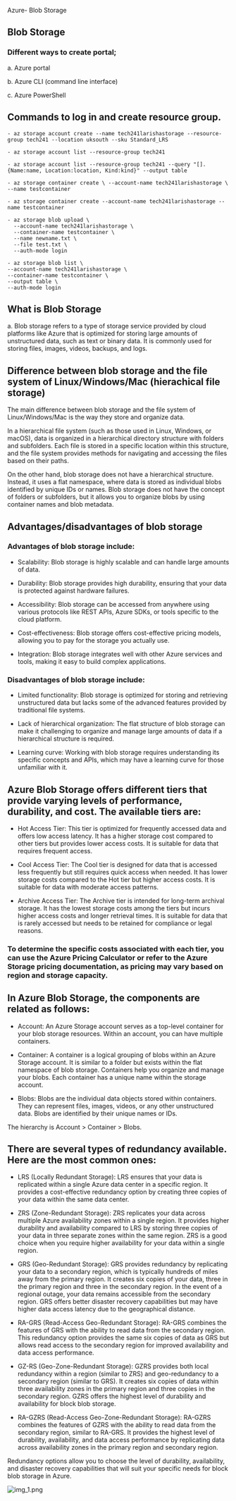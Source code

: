 Azure- Blob Storage

## Blob Storage

### Different ways to create portal; 

  a. Azure portal

  b. Azure CLI (command line interface)

  c. Azure PowerShell

## Commands to log in and create resource group.
```
- az storage account create --name tech241larishastorage --resource-group tech241 --location uksouth --sku Standard_LRS

- az storage account list --resource-group tech241

- az storage account list --resource-group tech241 --query "[].{Name:name, Location:location, Kind:kind}" --output table

- az storage container create \ --account-name tech241larishastorage \ --name testcontainer

- az storage container create --account-name tech241larishastorage --name testcontainer
```
```
- az storage blob upload \ 
  --account-name tech241larishastorage \ 
  --container-name testcontainer \ 
  --name newname.txt \ 
  --file test.txt \ 
  --auth-mode login
```
```commandline
- az storage blob list \ 
--account-name tech241larishastorage \ 
--container-name testcontainer \ 
--output table \ 
--auth-mode login
```
## What is Blob Storage

a. Blob storage refers to a type of storage service provided by cloud platforms like Azure that is optimized for storing large amounts of unstructured data, such as text or binary data. It is commonly used for storing files, images, videos, backups, and logs.

## Difference between blob storage and the file system of Linux/Windows/Mac (hierachical file storage)
The main difference between blob storage and the file system of Linux/Windows/Mac is the way they store and organize data.

In a hierarchical file system (such as those used in Linux, Windows, or macOS), data is organized in a hierarchical directory structure with folders and subfolders. Each file is stored in a specific location within this structure, and the file system provides methods for navigating and accessing the files based on their paths.

On the other hand, blob storage does not have a hierarchical structure. Instead, it uses a flat namespace, where data is stored as individual blobs identified by unique IDs or names. Blob storage does not have the concept of folders or subfolders, but it allows you to organize blobs by using container names and blob metadata.

## Advantages/disadvantages of blob storage

### Advantages of blob storage include:

- Scalability: Blob storage is highly scalable and can handle large amounts of data.

- Durability: Blob storage provides high durability, ensuring that your data is protected against hardware failures.

- Accessibility: Blob storage can be accessed from anywhere using various protocols like REST APIs, Azure SDKs, or tools specific to the cloud platform.

- Cost-effectiveness: Blob storage offers cost-effective pricing models, allowing you to pay for the storage you actually use.

- Integration: Blob storage integrates well with other Azure services and tools, making it easy to build complex applications.

### Disadvantages of blob storage include:

- Limited functionality: Blob storage is optimized for storing and retrieving unstructured data but lacks some of the advanced features provided by traditional file systems.

- Lack of hierarchical organization: The flat structure of blob storage can make it challenging to organize and manage large amounts of data if a hierarchical structure is required.

- Learning curve: Working with blob storage requires understanding its specific concepts and APIs, which may have a learning curve for those unfamiliar with it.

## Azure Blob Storage offers different tiers that provide varying levels of performance, durability, and cost. The available tiers are:

- Hot Access Tier: This tier is optimized for frequently accessed data and offers low access latency. It has a higher storage cost compared to other tiers but provides lower access costs. It is suitable for data that requires frequent access.

- Cool Access Tier: The Cool tier is designed for data that is accessed less frequently but still requires quick access when needed. It has lower storage costs compared to the Hot tier but higher access costs. It is suitable for data with moderate access patterns.

- Archive Access Tier: The Archive tier is intended for long-term archival storage. It has the lowest storage costs among the tiers but incurs higher access costs and longer retrieval times. It is suitable for data that is rarely accessed but needs to be retained for compliance or legal reasons.

### To determine the specific costs associated with each tier, you can use the Azure Pricing Calculator or refer to the Azure Storage pricing documentation, as pricing may vary based on region and storage capacity.

## In Azure Blob Storage, the components are related as follows:

- Account: An Azure Storage account serves as a top-level container for your blob storage resources. Within an account, you can have multiple containers.

- Container: A container is a logical grouping of blobs within an Azure Storage account. It is similar to a folder but exists within the flat namespace of blob storage. Containers help you organize and manage your blobs. Each container has a unique name within the storage account.

- Blobs: Blobs are the individual data objects stored within containers. They can represent files, images, videos, or any other unstructured data. Blobs are identified by their unique names or IDs.

The hierarchy is Account > Container > Blobs.


## There are several types of redundancy available. Here are the most common ones:

- LRS (Locally Redundant Storage): LRS ensures that your data is replicated within a single Azure data center in a specific region. It provides a cost-effective redundancy option by creating three copies of your data within the same data center. 

- ZRS (Zone-Redundant Storage): ZRS replicates your data across multiple Azure availability zones within a single region. It provides higher durability and availability compared to LRS by storing three copies of your data in three separate zones within the same region. ZRS is a good choice when you require higher availability for your data within a single region.

- GRS (Geo-Redundant Storage): GRS provides redundancy by replicating your data to a secondary region, which is typically hundreds of miles away from the primary region. It creates six copies of your data, three in the primary region and three in the secondary region. In the event of a regional outage, your data remains accessible from the secondary region. GRS offers better disaster recovery capabilities but may have higher data access latency due to the geographical distance.

- RA-GRS (Read-Access Geo-Redundant Storage): RA-GRS combines the features of GRS with the ability to read data from the secondary region. This redundancy option provides the same six copies of data as GRS but allows read access to the secondary region for improved availability and data access performance.

- GZ-RS (Geo-Zone-Redundant Storage): GZRS provides both local redundancy within a region (similar to ZRS) and geo-redundancy to a secondary region (similar to GRS). It creates six copies of data within three availability zones in the primary region and three copies in the secondary region. GZRS offers the highest level of durability and availability for block blob storage.

- RA-GZRS (Read-Access Geo-Zone-Redundant Storage): RA-GZRS combines the features of GZRS with the ability to read data from the secondary region, similar to RA-GRS. It provides the highest level of durability, availability, and data access performance by replicating data across availability zones in the primary region and secondary region.

Redundancy options allow you to choose the level of durability, availability, and disaster recovery capabilities that will suit your specific needs for block blob storage in Azure.



![img_1.png](img_1.png)